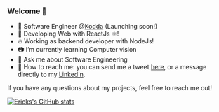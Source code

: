 ### Welcome 👋

- 🔭 Software Engineer @[Kodda](http://kodda.mx/) (Launching soon!)
- 🌱 Developing Web with ReactJs ⚛️!
- 🔥 Working as backend developer with NodeJs!
- 📷 I’m currently learning Computer vision
- 💬 Ask me about Software Engineering
- 🦆 How to reach me: you can send me a tweet [here](https://twitter.com/eriqfrank), or a message directly to my [LinkedIn](https://www.linkedin.com/in/erick-gonz%C3%A1lez-mart%C3%ADnez-553579153/).

If you have any questions about my projects, feel free to reach me out!

[![Ericks's GitHub stats](https://github-readme-stats.vercel.app/api?username=vsapiens&count_private=true&show_icons=true&theme=vue&hide=contribs&count_private=true&theme=synthwave)](https://github.com/anuraghazra/github-readme-stats)
